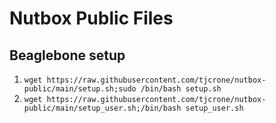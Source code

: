 # Nutbox Public Files


## Beaglebone setup
1) `wget https://raw.githubusercontent.com/tjcrone/nutbox-public/main/setup.sh;sudo /bin/bash setup.sh`
2) `wget https://raw.githubusercontent.com/tjcrone/nutbox-public/main/setup_user.sh;/bin/bash setup_user.sh
`
